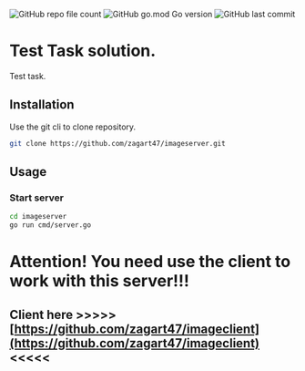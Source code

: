 ![GitHub repo file count](https://img.shields.io/github/directory-file-count/zagart47/imageserver)
![GitHub go.mod Go version](https://img.shields.io/github/go-mod/go-version/zagart47/imageserver)
![GitHub last commit](https://img.shields.io/github/last-commit/zagart47/imageserver)
# Test Task solution.

Test task.

## Installation

Use the git cli to clone repository.

```bash
git clone https://github.com/zagart47/imageserver.git
```

## Usage
### Start server
```bash
cd imageserver
go run cmd/server.go
```

# Attention! You need use the client to work with this server!!!

## Client here >>>>>[https://github.com/zagart47/imageclient](https://github.com/zagart47/imageclient)<<<<<


